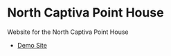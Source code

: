 # North Captiva Point House
Website for the North Captiva Point House

* <a target="_blank" href="https://richalexander78.github.io/point-house/">Demo Site</a>
